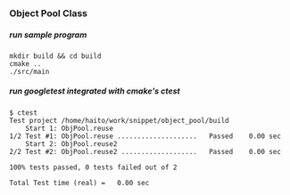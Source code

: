 ### Object Pool Class

##### run sample program

```
mkdir build && cd build
cmake ..
./src/main
```

##### run googletest integrated with cmake's ctest

```
$ ctest 
Test project /home/haito/work/snippet/object_pool/build
    Start 1: ObjPool.reuse
1/2 Test #1: ObjPool.reuse ....................   Passed    0.00 sec
    Start 2: ObjPool.reuse2
2/2 Test #2: ObjPool.reuse2 ...................   Passed    0.00 sec

100% tests passed, 0 tests failed out of 2

Total Test time (real) =   0.00 sec
```